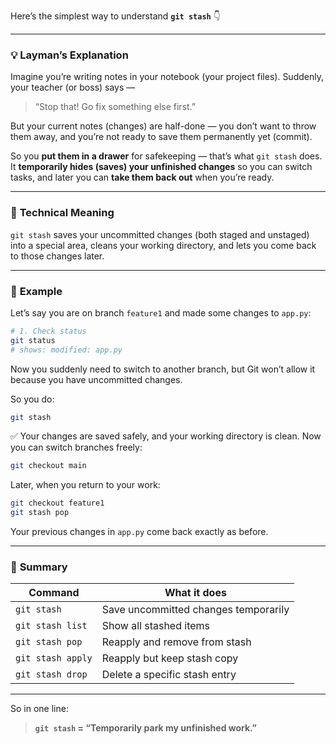 Here’s the simplest way to understand **`git stash`** 👇

---

### 💡 **Layman’s Explanation**

Imagine you’re writing notes in your notebook (your project files).
Suddenly, your teacher (or boss) says —

> “Stop that! Go fix something else first.”

But your current notes (changes) are half-done — you don’t want to throw them away, and you’re not ready to save them permanently yet (commit).

So you **put them in a drawer** for safekeeping — that’s what `git stash` does.
It **temporarily hides (saves) your unfinished changes** so you can switch tasks, and later you can **take them back out** when you’re ready.

---

### 🧠 **Technical Meaning**

`git stash` saves your uncommitted changes (both staged and unstaged) into a special area, cleans your working directory, and lets you come back to those changes later.

---

### 🧩 **Example**

Let’s say you are on branch `feature1` and made some changes to `app.py`:

```bash
# 1. Check status
git status
# shows: modified: app.py
```

Now you suddenly need to switch to another branch, but Git won’t allow it because you have uncommitted changes.

So you do:

```bash
git stash
```

✅ Your changes are saved safely, and your working directory is clean.
Now you can switch branches freely:

```bash
git checkout main
```

Later, when you return to your work:

```bash
git checkout feature1
git stash pop
```

Your previous changes in `app.py` come back exactly as before.

---

### 🧾 **Summary**

| Command           | What it does                         |
| ----------------- | ------------------------------------ |
| `git stash`       | Save uncommitted changes temporarily |
| `git stash list`  | Show all stashed items               |
| `git stash pop`   | Reapply and remove from stash        |
| `git stash apply` | Reapply but keep stash copy          |
| `git stash drop`  | Delete a specific stash entry        |

---

So in one line:

> **`git stash` = “Temporarily park my unfinished work.”**
